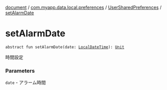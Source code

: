 [document](../../index.md) / [com.myapp.data.local.preferences](../index.md) / [UserSharedPreferences](index.md) / [setAlarmDate](./set-alarm-date.md)

# setAlarmDate

`abstract fun setAlarmDate(date: `[`LocalDateTime`](https://developer.android.com/reference/java/time/LocalDateTime.html)`): `[`Unit`](https://kotlinlang.org/api/latest/jvm/stdlib/kotlin/-unit/index.html)

時間設定

### Parameters

`date` - アラーム時間